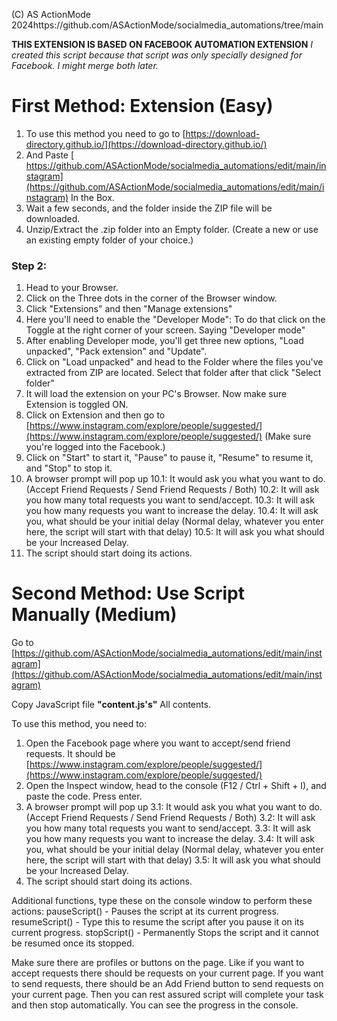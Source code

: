 (C) AS ActionMode 2024https://github.com/ASActionMode/socialmedia_automations/tree/main

**THIS EXTENSION IS BASED ON FACEBOOK AUTOMATION EXTENSION**
*I created this script because that script was only specially designed for Facebook. I might merge both later.*

# First Method: Extension (Easy)

1. To use this method you need to go to [https://download-directory.github.io/](https://download-directory.github.io/)
2. And Paste [ https://github.com/ASActionMode/socialmedia_automations/edit/main/instagram](https://github.com/ASActionMode/socialmedia_automations/edit/main/instagram) In the Box.
3. Wait a few seconds, and the folder inside the ZIP file will be downloaded.
4. Unzip/Extract the .zip folder into an Empty folder. (Create a new or use an existing empty folder of your choice.)

### Step 2:

1. Head to your Browser.
2. Click on the Three dots in the corner of the Browser window.
3. Click "Extensions" and then "Manage extensions"
4. Here you'll need to enable the "Developer Mode": To do that click on the Toggle at the right corner of your screen. Saying "Developer mode"
5. After enabling Developer mode, you'll get three new options, "Load unpacked", "Pack extension" and "Update".
6. Click on "Load unpacked" and head to the Folder where the files you've extracted from ZIP are located. Select that folder after that click "Select folder"
7. It will load the extension on your PC's Browser. Now make sure Extension is toggled ON.
8. Click on Extension and then go to [https://www.instagram.com/explore/people/suggested/](https://www.instagram.com/explore/people/suggested/)
   (Make sure you're logged into the Facebook.)
9. Click on "Start" to start it, "Pause" to pause it, "Resume" to resume it, and "Stop" to stop it.
10. A browser prompt will pop up
10.1: It would ask you what you want to do.
(Accept Friend Requests / Send Friend Requests / Both)
10.2: It will ask you how many total requests you want to send/accept.
10.3: It will ask you how many requests you want to increase the delay.
10.4: It will ask you, what should be your initial delay (Normal delay, whatever you enter here, the script will start with that delay)
10.5: It will ask you what should be your Increased Delay.
11. The script should start doing its actions.

# Second Method: Use Script Manually (Medium)

Go to [https://github.com/ASActionMode/socialmedia_automations/edit/main/instagram](https://github.com/ASActionMode/socialmedia_automations/edit/main/instagram) 

Copy JavaScript file **"content.js's"** All contents.

To use this method, you need to:
1. Open the Facebook page where you want to accept/send friend requests. It should be [https://www.instagram.com/explore/people/suggested/](https://www.instagram.com/explore/people/suggested/)
2. Open the Inspect window, head to the console (F12 / Ctrl + Shift + I), and paste the code. Press enter.
3. A browser prompt will pop up
3.1: It would ask you what you want to do.
(Accept Friend Requests / Send Friend Requests / Both)
3.2: It will ask you how many total requests you want to send/accept.
3.3: It will ask you how many requests you want to increase the delay.
3.4: It will ask you, what should be your initial delay (Normal delay, whatever you enter here, the script will start with that delay)
3.5: It will ask you what should be your Increased Delay.
4. The script should start doing its actions.

Additional functions, type these on the console window to perform these actions:
pauseScript() - Pauses the script at its current progress.
resumeScript() - Type this to resume the script after you pause it on its current progress.
stopScript() - Permanently Stops the script and it cannot be resumed once its stopped.


Make sure there are profiles or buttons on the page.
Like if you want to accept requests there should be requests on your current page.
If you want to send requests, there should be an Add Friend button to send requests on your current page.
Then you can rest assured script will complete your task and then stop automatically.
You can see the progress in the console.


